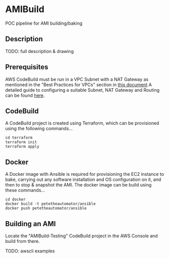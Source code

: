 AMIBuild
========

POC pipeline for AMI building/baking


Description
-----------

TODO: full description & drawing


Prerequisites
-------------

AWS CodeBuild must be run in a VPC Subnet with a NAT Gateway as mentioned in the "Best Practices for VPCs" section in [this document](https://docs.aws.amazon.com/codebuild/latest/userguide/vpc-support.html)  A detailed guide to configuring a suitable Subnet, NAT Gateway and Routing can be found [here](https://docs.aws.amazon.com/AmazonVPC/latest/UserGuide//VPC_Scenario2.html).


CodeBuild
---------

A CodeBuild project is created using Terraform, which can be provisioned using the following commands...

```
cd terraform
terraform init
terraform apply
```

Docker
------

A Docker image with Ansible is required for provisioning the EC2 instance to bake, carrying out any software installation and OS configuration on it, and then to stop & snapshot the AMI.  The docker image can be build using these commands...

```
cd docker
docker build -t petetheautomator/ansible
docker push petetheautomator/ansible
```


Building an AMI
---------------

Locate the "AMIBuild-Testing" CodeBuild project in the AWS Console and build from there.

TODO: awscli examples
